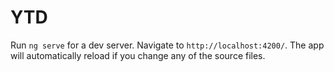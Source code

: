 # YTD

Run `ng serve` for a dev server. Navigate to `http://localhost:4200/`. The app will automatically reload if you change any of the source files.
